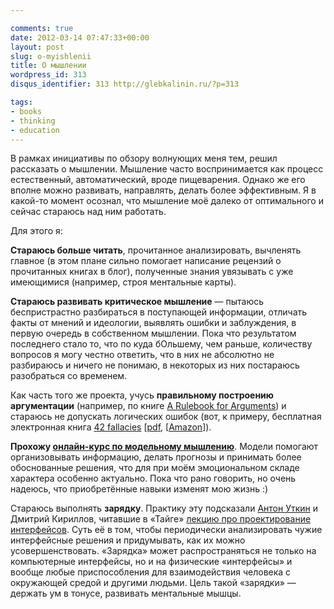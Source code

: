 ```yaml
---

comments: true
date: 2012-03-14 07:47:33+00:00
layout: post
slug: o-myishlenii
title: О мышлении
wordpress_id: 313
disqus_identifier: 313 http://glebkalinin.ru/?p=313

tags:
- books
- thinking
- education
---
```


В рамках инициативы по обзору волнующих меня тем, решил рассказать о мышлении. Мышление часто воспринимается как процесс естественный, автоматический, вроде пищеварения. Однако же его вполне можно развивать, направлять, делать более эффективным. Я в какой-то момент осознал, что мышление моё далеко от оптимального и сейчас стараюсь над ним работать.

Для этого я:

**Стараюсь больше читать**, прочитанное анализировать, вычленять главное (в этом плане сильно помогает написание рецензий о прочитанных книгах в блог), полученные знания увязывать с уже имеющимися (например, строя ментальные карты).

**Стараюсь развивать критическое мышление** — пытаюсь беспристрастно разбираться в поступающей информации, отличать факты от мнений и идеологии, выявлять ошибки и заблуждения, в первую очередь в собственном мышлении. Пока что результатом последнего стало то, что по куда бОльшему, чем раньше, количеству вопросов я могу честно ответить, что в них не абсолютно не разбираюсь и ничего не понимаю, в некоторых из них постараюсь разобраться со временем.



Как часть того же проекта, учусь **правильному построению аргументации** (например, по книге [A Rulebook for Arguments](http://www.amazon.com/gp/product/0872209547/ref=as_li_ss_tl?ie=UTF8&tag=glebkali-20&linkCode=as2&camp=1789&creative=390957&creativeASIN=0872209547)) и стараюсь не допускать логических ошибок (вот, к примеру, бесплатная электронная книга [42 fallacies](http://www.nizkor.org/features/fallacies/) [[pdf](http://records.viu.ca/www/ipp/pdf/42_fallacies.pdf), [[Amazon](http://www.amazon.com/gp/product/B004ASOS2O/ref=as_li_ss_tl?ie=UTF8&tag=glebkali-20&linkCode=as2&camp=1789&creative=390957&creativeASIN=B004ASOS2O)]).

**Прохожу [онлайн-курс по модельному мышлению](https://www.coursera.org/modelthinking/)**. Модели помогают организовывать информацию, делать прогнозы и принимать более обоснованные решения, что для при моём эмоциональном складе характера особенно актуально. Пока что рано говорить, но очень надеюсь, что приобретённые навыки изменят мою жизнь :)

Стараюсь выполнять **зарядку**. Практику эту подсказали [Антон Уткин](http://glebkalinin.ru/on-english-with-aienn/) и Дмитрий Кириллов, читавшие в «Тайге» [лекцию про проектирование интерфейсов](http://space-taiga.org/in-taiga/2411). Суть её в том, чтобы периодически анализировать чужие интерфейсные решения и придумывать, как их можно усовершенствовать. «Зарядка» может распространяться не только на компьютерные интерфейсы, но и на физические «интерфейсы» и вообще любые приспособления для взаимодействия человека с окружающей средой и другими людьми. Цель такой «зарядки» — держать ум в тонусе, развивать ментальные мышцы.
